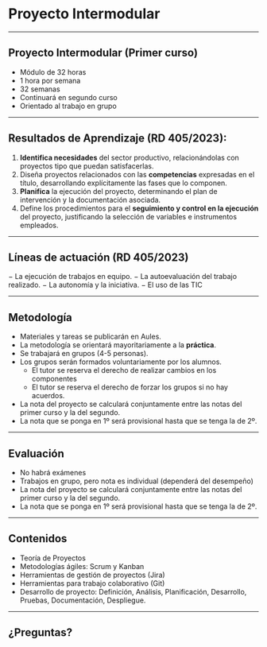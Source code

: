 
<!-- .slide: data-background="#000000" -->
# Proyecto Intermodular

---

## Proyecto Intermodular (Primer curso)

- Módulo de 32 horas
- 1 hora por semana
- 32 semanas
- Continuará en segundo curso
- Orientado al trabajo en grupo

---

<!-- ## El RD 405/2023, de 29 de mayo:-->
## Resultados de Aprendizaje (RD 405/2023):

1. **Identifica necesidades** del sector productivo, relacionándolas con proyectos tipo que puedan satisfacerlas.
2. Diseña proyectos relacionados con las **competencias** expresadas en el título, desarrollando explícitamente las fases que lo componen.
3. **Planifica** la ejecución del proyecto, determinando el plan de intervención y la documentación asociada.
4. Define los procedimientos para el **seguimiento y control en la ejecución** del proyecto, justificando la selección de variables e instrumentos empleados.

---

## Líneas de actuación (RD 405/2023)

− La ejecución de trabajos en equipo.
− La autoevaluación del trabajo realizado.
− La autonomía y la iniciativa.
− El uso de las TIC

---
## Metodología

- Materiales y tareas se publicarán en Aules.
- La metodología se orientará mayoritariamente a la **práctica**.
- Se trabajará en grupos (4-5 personas). 
- Los grupos serán formados voluntariamente por los alumnos.
	- El tutor se reserva el derecho de realizar cambios en los componentes
	- El tutor se reserva el derecho de forzar los grupos si no hay acuerdos.
- La nota del proyecto se calculará conjuntamente entre las notas del primer curso y la del segundo.
- La nota que se ponga en 1º será provisional hasta que se tenga la de 2º.

---
## Evaluación

- No habrá exámenes
- Trabajos en grupo, pero nota es individual (dependerá del desempeño)
- La nota del proyecto se calculará conjuntamente entre las notas del primer curso y la del segundo.
- La nota que se ponga en 1º será provisional hasta que se tenga la de 2º.

---
## Contenidos 

- Teoría de Proyectos
- Metodologías ágiles: Scrum y Kanban
- Herramientas de gestión de proyectos (Jira)
- Herramientas para trabajo colaborativo (Git)
- Desarrollo de proyecto: Definición, Análisis, Planificación, Desarrollo, Pruebas, Documentación, Despliegue.

---
## ¿Preguntas?
